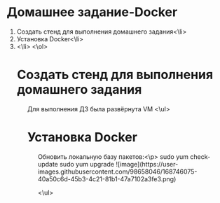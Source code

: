# Домашнее задание-Docker
<ol>
  <li>Создать стенд для выполнения домашнего задания<\li>
  <li>Установка Docker<\li>
  <li><\li>  
<\ol>
  
# Создать стенд для выполнения домашнего задания
<ul>
  <p>Для выполнения ДЗ была развёрнута VM 
<\ul>

# Установка Docker
<ul>
<p>Обновить локальную базу пакетов:<\p>
sudo yum check-update
sudo yum upgrade
![image](https://user-images.githubusercontent.com/98658046/168746075-40a50c6d-45b3-4c21-81b1-47a7102a3fe3.png)
 
<\ul>  
